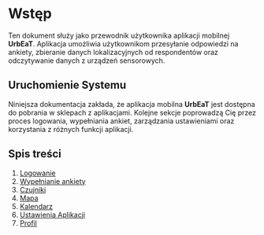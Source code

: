 # Wstęp

Ten dokument służy jako przewodnik użytkownika aplikacji mobilnej **UrbEaT**. Aplikacja umożliwia użytkownikom przesyłanie odpowiedzi na ankiety, zbieranie danych lokalizacyjnych od respondentów oraz odczytywanie danych z urządzeń sensorowych.

## Uruchomienie Systemu
Niniejsza dokumentacja zakłada, że aplikacja mobilna **UrbEaT** jest dostępna do pobrania w sklepach z aplikacjami. Kolejne sekcje poprowadzą Cię przez proces logowania, wypełniania ankiet, zarządzania ustawieniami oraz korzystania z różnych funkcji aplikacji.

## Spis treści
1. [Logowanie](signing_in/signing_in.md)
2. [Wypełnianie ankiety](survey/survey.md)
3. [Czujniki](sensors/sensors.md)
4. [Mapa](map/map.md)
5. [Kalendarz](calendar/calendar.md)
6. [Ustawienia Aplikacji](app_settings/app_settings.md)
7. [Profil](profile/profile.md)
